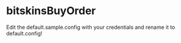 # bitskinsBuyOrder

Edit the default.sample.config with your credentials and rename it to default.config!